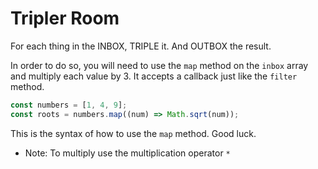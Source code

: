 # Tripler Room

For each thing in the INBOX, TRIPLE it. And OUTBOX the result. 

In order to do so, you will need to use the `map` method on the `inbox` array 
and multiply each value by 3. It accepts a callback just like the `filter` method. 

```js
const numbers = [1, 4, 9];
const roots = numbers.map((num) => Math.sqrt(num));
``` 

This is the syntax of how to use the `map` method. Good luck.  


- Note: To multiply use the multiplication operator `*` 
